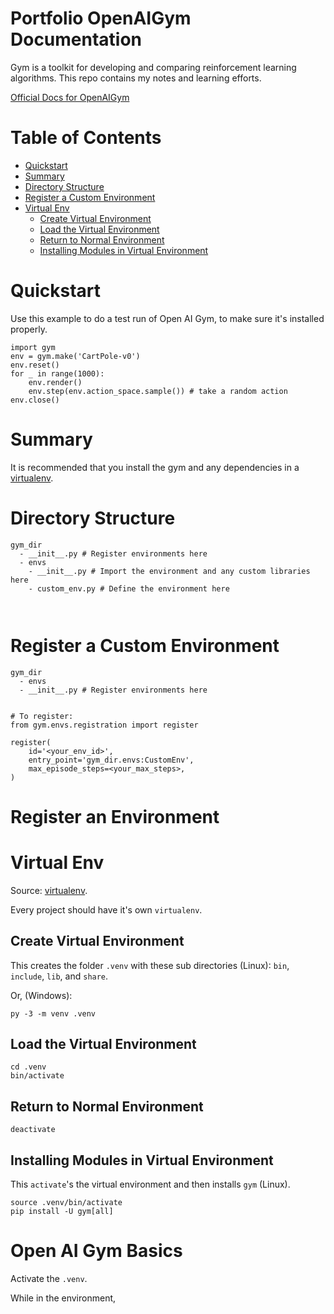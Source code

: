 # Portfolio OpenAIGym Documentation
Gym is a toolkit for developing and comparing reinforcement learning algorithms. This repo contains my notes and learning efforts.

[Official Docs for OpenAIGym](https://gym.openai.com/docs/)

# Table of Contents
* [Quickstart](#quickstart)
* [Summary](#summary)
* [Directory Structure](#directory-structure)
* [Register a Custom Environment](#register-a-custom-environment)
* [Virtual Env](#virtual-env)
  * [Create Virtual Environment](#create-virtual-environment)
  * [Load the Virtual Environment](#load-the-virtual-environment)
  * [Return to Normal Environment](#return-to-normal-environment)
  * [Installing Modules in Virtual Environment](#installing-modules-in-virtual-environment)

# Quickstart
Use this example to do a test run of Open AI Gym, to make sure it's installed properly.

```
import gym
env = gym.make('CartPole-v0')
env.reset()
for _ in range(1000):
    env.render()
    env.step(env.action_space.sample()) # take a random action
env.close()
```

# Summary
It is recommended that you install the gym and any dependencies in a [virtualenv](https://pythonbasics.org/virtualenv/).

# Directory Structure
```
gym_dir
  - __init__.py # Register environments here
  - envs
    - __init__.py # Import the environment and any custom libraries here
    - custom_env.py # Define the environment here
  


```

# Register a Custom Environment
```
gym_dir
  - envs
  - __init__.py # Register environments here
      

# To register:
from gym.envs.registration import register

register(
    id='<your_env_id>',
    entry_point='gym_dir.envs:CustomEnv',
    max_episode_steps=<your_max_steps>,
)
```

# Register an Environment

# Virtual Env
Source: [virtualenv](https://pythonbasics.org/virtualenv/).

Every project should have it's own `virtualenv`.

## Create Virtual Environment
This creates the folder `.venv` with these sub directories (Linux): `bin`, `include`, `lib`, and `share`.

Or, (Windows): 
```
py -3 -m venv .venv
```

## Load the Virtual Environment
```
cd .venv
bin/activate
```

## Return to Normal Environment
```
deactivate
```

## Installing Modules in Virtual Environment
This `activate`'s the virtual environment and then installs `gym` (Linux).
```
source .venv/bin/activate
pip install -U gym[all]
```

# Open AI Gym Basics
Activate the `.venv`.

While in the environment, 